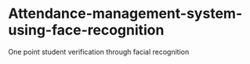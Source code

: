 # Attendance-management-system-using-face-recognition
One point student verification through facial recognition
